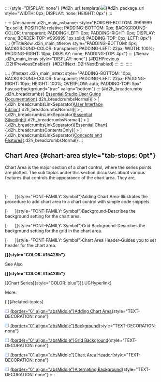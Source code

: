 ::: {style="DISPLAY: none"}
[](ms-xhelp:///?Id=d2h_url_template){#d2h_url_template}![](!package_url!){#d2h_package_url style="WIDTH: 0px; DISPLAY: none; HEIGHT: 0px"}
:::

::::: {#nsbanner .d2h_main_nsbanner style="BORDER-BOTTOM: #999999 1px solid; POSITION: relative; PADDING-BOTTOM: 0px; BACKGROUND-COLOR: transparent; PADDING-LEFT: 0px; PADDING-RIGHT: 0px; DISPLAY: none; BORDER-TOP: #999999 1px solid; PADDING-TOP: 0px; LEFT: 0px"}
:::: {#TitleRow .d2h_main_titlerow style="PADDING-BOTTOM: 4px; BACKGROUND-COLOR: transparent; PADDING-LEFT: 22px; WIDTH: 100%; PADDING-RIGHT: 10px; DISPLAY: none; PADDING-TOP: 4px"}
::: {#ienav .d2h_main_ienav style="DISPLAY: none"}
[](ms-xhelp:///?Id=d2a3756b-583d-41e9-9c17-019eb50aa6d0){#D2HPrevious .D2HPreviousEnabled}  [](ms-xhelp:///?Id=19a67267-e83d-4c02-b444-3228cda04f4c){#D2HNext .D2HNextEnabled}
:::
::::
:::::

:::: {#nstext .d2h_main_nstext style="PADDING-BOTTOM: 10px; BACKGROUND-COLOR: transparent; PADDING-LEFT: 22px; PADDING-RIGHT: 10px; HEIGHT: 100%; OVERFLOW: auto; PADDING-TOP: 5px" hasuserbackground="true" valign="bottom"}
::: {#d2h_breadcrumbs .d2h_breadcrumbs}
[Essential Studio User Guide Documentation](ms-xhelp:///?Id=12457748-09e3-4d74-a240-8e049cedf030){.d2h_breadcrumbsNormal}[ \> ]{.d2h_breadcrumbsLinkSeparator}[User Interface Edition](ms-xhelp:///?Id=c29296b7-531c-413b-a0ec-488ca1f7f669){.d2h_breadcrumbsNormal}[ \> ]{.d2h_breadcrumbsLinkSeparator}[Essential Silverlight](ms-xhelp:///?Id=66221bd1-ba2e-43c2-94a7-618f50e01d24){.d2h_breadcrumbsNormal}[ \> ]{.d2h_breadcrumbsLinkSeparator}[Essential Chart]{.d2h_breadcrumbsContentsOnly}[ \> ]{.d2h_breadcrumbsLinkSeparator}[Concepts and Features](ms-xhelp:///?Id=0f820843-9cdd-4436-8cae-3dc5a65fd5cd){.d2h_breadcrumbsNormal}
:::

## Chart Area {#chart-area style="tab-stops: 0pt"}

Chart Area is the major section of a chart control, where the series points are plotted. The sub topics under this section discusses about various features that controls the appearance of the chart area. They are,

 

[·      ]{style="FONT-FAMILY: Symbol"}Adding Chart Area-Illustrates the procedure to add chart area to a chart control with simple code snippets.

[·      ]{style="FONT-FAMILY: Symbol"}Background-Describes the background setting for the chart area.

[·      ]{style="FONT-FAMILY: Symbol"}Grid Background-Describes the background setting for the grid in the chart area.

[·      ]{style="FONT-FAMILY: Symbol"}Chart Area Header-Guides you to set header for the chart area.

**[]{style="COLOR: #15428b"}** 

See Also

**[]{style="COLOR: #15428b"}** 

[[Chart Series]{style="COLOR: blue"}]{.UGHyperlink}

More:

[ ]{#related-topics}

[![](button.gif){border="0" align="absMiddle"}Adding Chart Area](ms-xhelp:///?Id=19a67267-e83d-4c02-b444-3228cda04f4c){style="TEXT-DECORATION: none"}

[![](button.gif){border="0" align="absMiddle"}Background](ms-xhelp:///?Id=f7da6a99-8363-4142-b29a-511c28b0240e){style="TEXT-DECORATION: none"}

[![](button.gif){border="0" align="absMiddle"}Grid Background](ms-xhelp:///?Id=6eb216bd-9f96-49f0-991e-200091f6cd98){style="TEXT-DECORATION: none"}

[![](button.gif){border="0" align="absMiddle"}Chart Area Header](ms-xhelp:///?Id=25896dce-b880-4bea-b788-a14161cbdf69){style="TEXT-DECORATION: none"}

[![](button.gif){border="0" align="absMiddle"}Alternating Background](ms-xhelp:///?Id=246c4f39-7fb7-41c5-b7b0-d022608ca550){style="TEXT-DECORATION: none"}
::::
